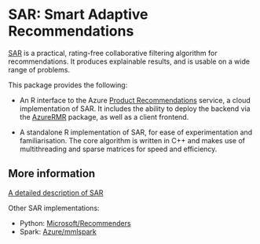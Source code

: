 # SAR: Smart Adaptive Recommendations

[SAR](https://github.com/Microsoft/Product-Recommendations/blob/master/doc/sar.md) is a practical, rating-free collaborative filtering algorithm for recommendations. It produces explainable results, and is usable on a wide range of problems.

This package provides the following:

- An R interface to the Azure [Product Recommendations](https://github.com/Microsoft/Product-Recommendations) service, a cloud implementation of SAR. It includes the ability to deploy the backend via the [AzureRMR](https://github.com/Hong-Revo/AzureRMR) package, as well as a client frontend.

- A standalone R implementation of SAR, for ease of experimentation and familiarisation. The core algorithm is written in C++ and makes use of multithreading and sparse matrices for speed and efficiency.

## More information

[A detailed description of SAR](https://github.com/Microsoft/Product-Recommendations/blob/master/doc/sar.md)

Other SAR implementations:

- Python: [Microsoft/Recommenders](https://github.com/Microsoft/Recommenders)
- Spark: [Azure/mmlspark](https://github.com/Azure/mmlspark)

